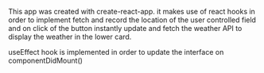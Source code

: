 This app was created with create-react-app. it makes use of react hooks in order to implement fetch and record the location of the user controlled field and on click of the button instantly update and fetch the weather API to display the weather in the lower card. 

useEffect hook is implemented in order to update the interface on componentDidMount()
